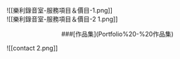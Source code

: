 
![[樂利錄音室-服務項目＆價目-1.png]]  
![[樂利錄音室-服務項目＆價目-2 1.png]]  
<div style="text-align: center;">
###[作品集](Portfolio%20-%20作品集)
</div>

![[contact 2.png]]